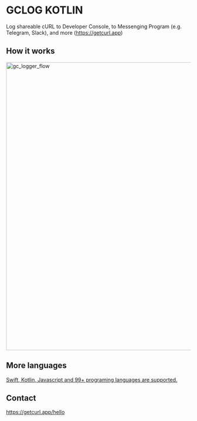 # GCLOG KOTLIN
Log shareable cURL to Developer Console, to Messenging Program (e.g. Telegram, Slack), and more (https://getcurl.app)

## How it works
<img width="786" alt="gc_logger_flow" src="https://user-images.githubusercontent.com/4256921/167043591-8d7e28d6-ed25-4ad8-9af3-26f1df72c286.png">

## More languages
[Swift, Kotlin, Javascript and 99+ programing languages are supported.](https://github.com/docsion/gclog)


## Contact
https://getcurl.app/hello
